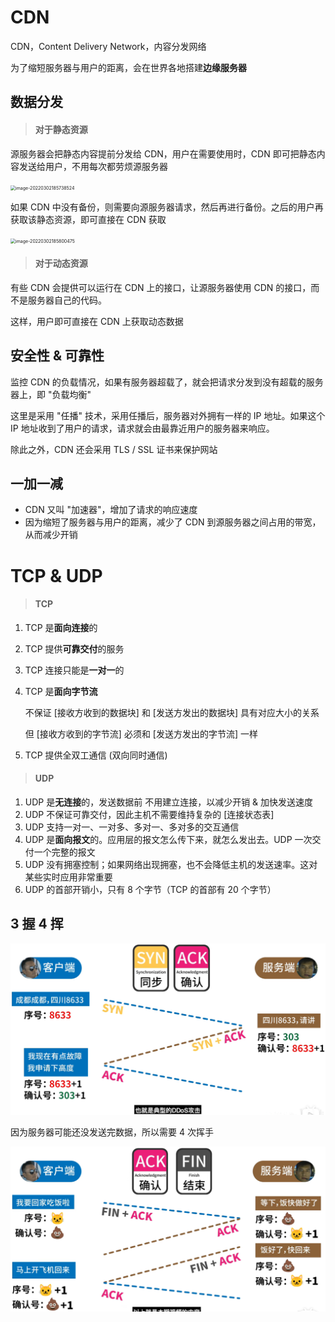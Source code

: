# CDN

CDN，Content Delivery Network，内容分发网络

为了缩短服务器与用户的距离，会在世界各地搭建**边缘服务器**

## 数据分发

> #### 对于静态资源

源服务器会把静态内容提前分发给 CDN，用户在需要使用时，CDN 即可把静态内容发送给用户，不用每次都劳烦源服务器

<img src="picture/image-20220302185738524.png" alt="image-20220302185738524" style="zoom:50%;" />

如果 CDN 中没有备份，则需要向源服务器请求，然后再进行备份。之后的用户再获取该静态资源，即可直接在 CDN 获取

<img src="picture/image-20220302185800475.png" alt="image-20220302185800475" style="zoom:50%;" />

> #### 对于动态资源

有些 CDN 会提供可以运行在 CDN 上的接口，让源服务器使用 CDN 的接口，而不是服务器自己的代码。

这样，用户即可直接在 CDN 上获取动态数据

## 安全性 & 可靠性

监控 CDN 的负载情况，如果有服务器超载了，就会把请求分发到没有超载的服务器上，即 "负载均衡"

这里是采用 "任播" 技术，采用任播后，服务器对外拥有一样的 IP 地址。如果这个 IP 地址收到了用户的请求，请求就会由最靠近用户的服务器来响应。

除此之外，CDN 还会采用 TLS / SSL 证书来保护网站

## 一加一减

-   CDN 又叫 "加速器"，增加了请求的响应速度
-   因为缩短了服务器与用户的距离，减少了 CDN 到源服务器之间占用的带宽，从而减少开销

# TCP & UDP

> #### TCP

1. TCP 是**面向连接**的

2. TCP 提供**可靠交付**的服务

3. TCP 连接只能是**一对一**的

4. TCP 是**面向字节流**

    不保证 [接收方收到的数据块] 和 [发送方发出的数据块] 具有对应大小的关系

    但 [接收方收到的字节流] 必须和 [发送方发出的字节流] 一样

5. TCP 提供全双工通信 (双向同时通信)

> #### UDP

1. UDP 是**无连接**的，发送数据前 不用建立连接，以减少开销 & 加快发送速度
2. UDP 不保证可靠交付，因此主机不需要维持复杂的 [连接状态表]
3. UDP 支持一对一、一对多、多对一、多对多的交互通信
4. UDP 是**面向报文**的。应用层的报文怎么传下来，就怎么发出去。UDP 一次交付一个完整的报文
5. UDP 没有拥塞控制；如果网络出现拥塞，也不会降低主机的发送速率。这对某些实时应用非常重要
6. UDP 的首部开销小，只有 8 个字节（TCP 的首部有 20 个字节）

## 3 握 4 挥

<img src="picture/image-20220302194649739.png" alt="image-20220302194649739" style="zoom:50%;" />

因为服务器可能还没发送完数据，所以需要 4 次挥手

<img src="picture/image-20220302194518727.png" alt="image-20220302194518727" style="zoom:50%;" />
